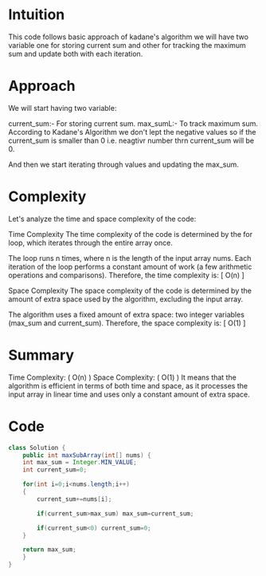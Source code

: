 # Intuition
This code follows basic approach of kadane's algorithm we will have two variable one for storing current sum and other for tracking the maximum sum and update both with each iteration.

# Approach
We will start having two variable:

current_sum:- For storing current sum.
max_sumL:- To track maximum sum.
According to Kadane's Algorithm we don't lept the negative values so if the current_sum is smaller than 0 i.e. neagtivr number thrn current_sum will be 0.

And then we start iterating through values and updating the max_sum.

# Complexity
Let's analyze the time and space complexity of the code:

Time Complexity
The time complexity of the code is determined by the for loop, which iterates through the entire array once.

The loop runs n times, where n is the length of the input array nums.
Each iteration of the loop performs a constant amount of work (a few arithmetic operations and comparisons).
Therefore, the time complexity is: [ O(n) ]

Space Complexity
The space complexity of the code is determined by the amount of extra space used by the algorithm, excluding the input array.

The algorithm uses a fixed amount of extra space: two integer variables (max_sum and current_sum).
Therefore, the space complexity is: [ O(1) ]

# Summary
Time Complexity: ( O(n) )
Space Complexity: ( O(1) )
It means that the algorithm is efficient in terms of both time and space, as it processes the input array in linear time and uses only a constant amount of extra space.

# Code

```java
class Solution {
    public int maxSubArray(int[] nums) {
    int max_sum = Integer.MIN_VALUE;
    int current_sum=0;

    for(int i=0;i<nums.length;i++)
    {
        current_sum+=nums[i];

        if(current_sum>max_sum) max_sum=current_sum;

        if(current_sum<0) current_sum=0;
    }

    return max_sum;
    }
}
```